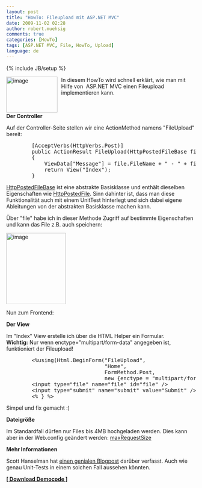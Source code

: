 ```yaml
---
layout: post
title: "HowTo: Fileupload mit ASP.NET MVC"
date: 2009-11-02 02:28
author: robert.muehsig
comments: true
categories: [HowTo]
tags: [ASP.NET MVC, File, HowTo, Upload]
language: de
---
```

{% include JB/setup %}
<p><a href="{{BASE_PATH}}/assets/wp-images-de/image862.png"><img style="border-right: 0px; border-top: 0px; margin: 0px 10px 0px 0px; border-left: 0px; border-bottom: 0px" height="95" alt="image" src="{{BASE_PATH}}/assets/wp-images-de/image_thumb47.png" width="136" align="left" border="0"></a> In diesem HowTo wird schnell erklärt, wie man mit Hilfe von&nbsp; ASP.NET MVC einen Fileupload implementieren kann. </p> <p>&nbsp;</p><p><strong>Der Controller</strong></p> <p>Auf der Controller-Seite stellen wir eine ActionMethod namens "FileUpload" bereit:</p> <p> <div class="wlWriterSmartContent" id="scid:812469c5-0cb0-4c63-8c15-c81123a09de7:10a5f804-e096-4029-bf81-3ddd9d6c33c4" style="padding-right: 0px; display: inline; padding-left: 0px; float: none; padding-bottom: 0px; margin: 0px; padding-top: 0px"><pre name="code" class="c#">        [AcceptVerbs(HttpVerbs.Post)]
        public ActionResult FileUpload(HttpPostedFileBase file)
        {
            ViewData["Message"] = file.FileName + " - " + file.ContentLength.ToString();
            return View("Index");
        }</pre></div></p>
<p><a href="http://msdn.microsoft.com/en-us/library/system.web.httppostedfilebase.aspx">HttpPostedFileBase</a> ist eine abstrakte Basisklasse und enthält dieselben Eigenschaften wie <a href="http://msdn.microsoft.com/en-us/library/system.web.httppostedfile.aspx">HttpPostedFile</a>. Sinn dahinter ist, dass man diese Funktionalität auch mit einem UnitTest hinterlegt und sich dabei eigene Ableitungen von der abstrakten Basisklasse machen kann. </p>
<p>Über "file" habe ich in dieser Methode Zugriff auf bestimmte Eigenschaften und kann das File z.B. auch speichern:</p>
<p><a href="{{BASE_PATH}}/assets/wp-images-de/image863.png"><img style="border-right: 0px; border-top: 0px; border-left: 0px; border-bottom: 0px" height="189" alt="image" src="{{BASE_PATH}}/assets/wp-images-de/image_thumb48.png" width="158" border="0"></a> </p>
<p>Nun zum Frontend:</p>
<p><strong>Der View</strong></p>
<p>Im "Index" View erstelle ich über die HTML Helper ein Formular. <br><strong>Wichtig:</strong> Nur wenn enctype="multipart/form-data" angegeben ist, funktioniert der Fileupload!</p>
<div class="wlWriterSmartContent" id="scid:812469c5-0cb0-4c63-8c15-c81123a09de7:07c678d2-78c8-46a6-adc2-e83086121726" style="padding-right: 0px; display: inline; padding-left: 0px; float: none; padding-bottom: 0px; margin: 0px; padding-top: 0px"><pre name="code" class="c#">        &lt;%using(Html.BeginForm("FileUpload", 
                               "Home", 
                               FormMethod.Post,
                               new {enctype = "multipart/form-data"})) { %&gt;
        &lt;input type="file" name="file" id="file" /&gt;
        &lt;input type="submit" name="submit" value="Submit" /&gt;
        &lt;% } %&gt;</pre></div>
<p>Simpel und fix gemacht :)</p>
<p><strong>Dateigröße</strong></p>
<p>Im Standardfall dürfen nur Files bis 4MB hochgeladen werden. Dies kann aber in der Web.config geändert werden: <a href="http://msdn.microsoft.com/en-us/library/system.web.configuration.httpruntimesection.maxrequestlength.aspx">maxRequestSize</a></p>
<p><strong>Mehr Informationen</strong></p>
<p>Scott Hanselman hat <a href="http://www.hanselman.com/blog/ABackToBasicsCaseStudyImplementingHTTPFileUploadWithASPNETMVCIncludingTestsAndMocks.aspx">einen genialen Blogpost</a> darüber verfasst. Auch wie genau Unit-Tests in einem solchen Fall aussehen könnten. </p>
<p><a href="{{BASE_PATH}}/assets/files/democode/mvcfileupload/mvcfileupload.zip"><strong>[ Download Democode ]</strong></a></p>
